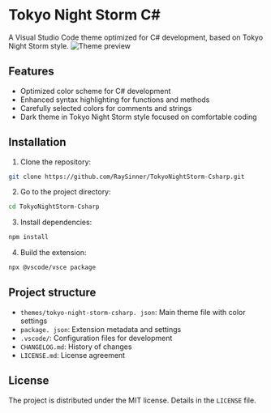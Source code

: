 # Tokyo Night Storm C#

A Visual Studio Code theme optimized for C# development, based on Tokyo Night Storm style.
![Theme preview](https://github.com/RaySinner/blob/main/images/tokyo-csharp-preview.png)

## Features

* Optimized color scheme for C# development
* Enhanced syntax highlighting for functions and methods
* Carefully selected colors for comments and strings
* Dark theme in Tokyo Night Storm style focused on comfortable coding

## Installation

1. Clone the repository:

``` bash
git clone https://github.com/RaySinner/TokyoNightStorm-Csharp.git
```

2. Go to the project directory:

``` bash
cd TokyoNightStorm-Csharp
```

3. Install dependencies:

``` bash
npm install
```

4. Build the extension:

``` bash
npx @vscode/vsce package
```

## Project structure

* `themes/tokyo-night-storm-csharp. json`: Main theme file with color settings
* `package. json`: Extension metadata and settings
* `.vscode/`: Configuration files for development
* `CHANGELOG.md`: History of changes
* `LICENSE.md`: License agreement

## License

The project is distributed under the MIT license. Details in the `LICENSE` file.